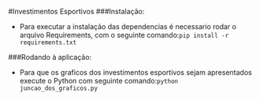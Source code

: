 #Investimentos Esportivos
###Instalação:
- Para executar a instalação das dependencias é necessario rodar o arquivo Requirements, com o seguinte comando:`pip install -r requirements.txt`

###Rodando à aplicação:
- Para que os graficos dos investimentos esportivos sejam apresentados execute o Python com seguinte comando:`python juncao_dos_graficos.py`